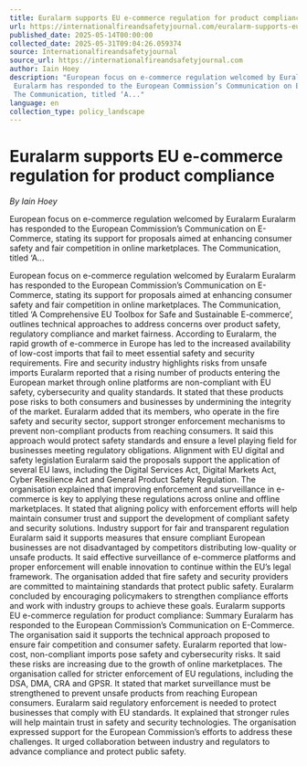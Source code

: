 ```yaml
---
title: Euralarm supports EU e-commerce regulation for product compliance
url: https://internationalfireandsafetyjournal.com/euralarm-supports-eu-e-commerce-regulation-for-product-compliance/
published_date: 2025-05-14T00:00:00
collected_date: 2025-05-31T09:04:26.059374
source: Internationalfireandsafetyjournal
source_url: https://internationalfireandsafetyjournal.com
author: Iain Hoey
description: "European focus on e-commerce regulation welcomed by Euralarm 
 Euralarm has responded to the European Commission’s Communication on E-Commerce, stating its support for proposals aimed at enhancing consumer safety and fair competition in online marketplaces. 
 The Communication, titled ‘A..."
language: en
collection_type: policy_landscape
---
```


# Euralarm supports EU e-commerce regulation for product compliance

*By Iain Hoey*

European focus on e-commerce regulation welcomed by Euralarm 
 Euralarm has responded to the European Commission’s Communication on E-Commerce, stating its support for proposals aimed at enhancing consumer safety and fair competition in online marketplaces. 
 The Communication, titled ‘A...

European focus on e-commerce regulation welcomed by Euralarm 
 Euralarm has responded to the European Commission’s Communication on E-Commerce, stating its support for proposals aimed at enhancing consumer safety and fair competition in online marketplaces. 
 The Communication, titled ‘A Comprehensive EU Toolbox for Safe and Sustainable E-commerce’, outlines technical approaches to address concerns over product safety, regulatory compliance and market fairness. 
 According to Euralarm, the rapid growth of e-commerce in Europe has led to the increased availability of low-cost imports that fail to meet essential safety and security requirements. 
 Fire and security industry highlights risks from unsafe imports 
 Euralarm reported that a rising number of products entering the European market through online platforms are non-compliant with EU safety, cybersecurity and quality standards. 
 It stated that these products pose risks to both consumers and businesses by undermining the integrity of the market. 
 Euralarm added that its members, who operate in the fire safety and security sector, support stronger enforcement mechanisms to prevent non-compliant products from reaching consumers. 
 It said this approach would protect safety standards and ensure a level playing field for businesses meeting regulatory obligations. 
 Alignment with EU digital and safety legislation 
 Euralarm said the proposals support the application of several EU laws, including the Digital Services Act, Digital Markets Act, Cyber Resilience Act and General Product Safety Regulation. 
 The organisation explained that improving enforcement and surveillance in e-commerce is key to applying these regulations across online and offline marketplaces. 
 It stated that aligning policy with enforcement efforts will help maintain consumer trust and support the development of compliant safety and security solutions. 
 Industry support for fair and transparent regulation 
 Euralarm said it supports measures that ensure compliant European businesses are not disadvantaged by competitors distributing low-quality or unsafe products. 
 It said effective surveillance of e-commerce platforms and proper enforcement will enable innovation to continue within the EU’s legal framework. 
 The organisation added that fire safety and security providers are committed to maintaining standards that protect public safety. 
 Euralarm concluded by encouraging policymakers to strengthen compliance efforts and work with industry groups to achieve these goals. 
 Euralarm supports EU e-commerce regulation for product compliance: Summary 
 Euralarm has responded to the European Commission’s Communication on E-Commerce. 
 The organisation said it supports the technical approach proposed to ensure fair competition and consumer safety. 
 Euralarm reported that low-cost, non-compliant imports pose safety and cybersecurity risks. 
 It said these risks are increasing due to the growth of online marketplaces. 
 The organisation called for stricter enforcement of EU regulations, including the DSA, DMA, CRA and GPSR. 
 It stated that market surveillance must be strengthened to prevent unsafe products from reaching European consumers. 
 Euralarm said regulatory enforcement is needed to protect businesses that comply with EU standards. 
 It explained that stronger rules will help maintain trust in safety and security technologies. 
 The organisation expressed support for the European Commission’s efforts to address these challenges. 
 It urged collaboration between industry and regulators to advance compliance and protect public safety.